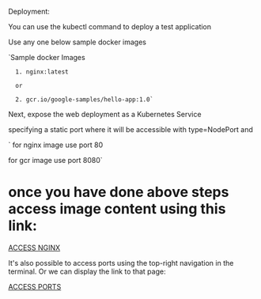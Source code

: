 
Deployment:

You can use the kubectl command to deploy a test application

Use any one below sample docker images

 `Sample docker Images

      1. nginx:latest

      or

      2. gcr.io/google-samples/hello-app:1.0`

Next, expose the web deployment as a Kubernetes Service

specifying a static port where it will be accessible with type=NodePort and

` for nginx image use port 80

  for gcr image use port 8080`


# once you have done above steps access image content using this link:


[ACCESS NGINX]({{TRAFFIC_HOST1_80}})

It's also possible to access ports using the top-right navigation in the terminal.
Or we can display the link to that page:

[ACCESS PORTS]({{TRAFFIC_SELECTOR}})
